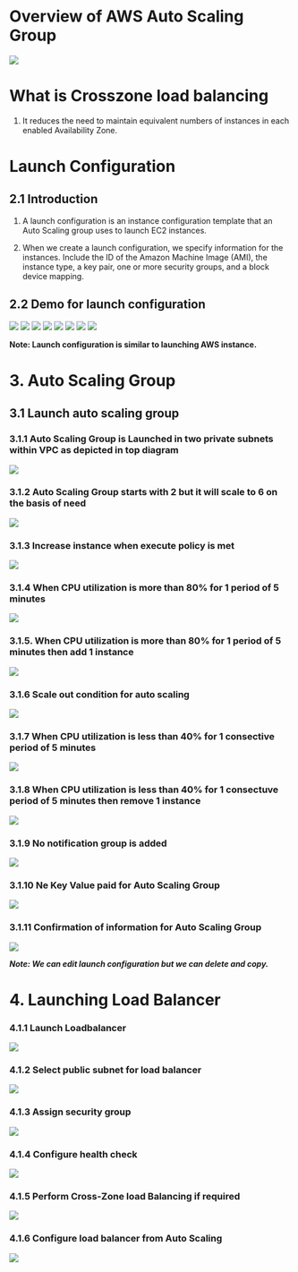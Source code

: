 # Overview of AWS Auto Scaling Group #
<img src="img/img1.png"/>

# What is Crosszone load balancing #
1. It reduces the need to maintain equivalent numbers of instances in each enabled Availability Zone.

# Launch Configuration # 
## 2.1 Introduction ##
1. A launch configuration is an instance configuration template that an Auto Scaling group uses to launch EC2 instances. 

2. When we create a launch configuration, we specify information for the instances. Include the ID of the Amazon Machine Image (AMI), the instance type, a key pair, one or more security groups, and a block device mapping.

## 2.2 Demo for launch configuration ##
<img src="img/2.png"/>
<img src="img/3.png"/>
<img src="img/4.png"/>
<img src="img/5.png"/>
<img src="img/6.png"/>
<img src="img/7.png"/>
<img src="img/8.png"/>
<img src="img/9.png"/>

<b>Note: Launch configuration is similar to launching AWS instance. </b>

# 3. Auto Scaling Group #
## 3.1 Launch auto scaling group ##
### 3.1.1 Auto Scaling Group is Launched in two private subnets within VPC as depicted in top diagram ###
<img src="img/img10.png"/>

### 3.1.2 Auto Scaling Group starts with 2 but it will scale to 6 on the basis of need ###
<img src="img/img11.png"/>

### 3.1.3 Increase instance when execute policy is met ###
<img src="img/img12.png"/>

### 3.1.4  When CPU utilization is more than 80% for 1 period of 5 minutes ### 
<img src="img/img13.png"/>

### 3.1.5. When CPU utilization is more than 80% for 1 period of 5 minutes then add 1 instance ###
<img src="img/img14.png"/>

### 3.1.6 Scale out condition for auto scaling ###
<img src="img/img15.png"/>

### 3.1.7 When CPU utilization is less than 40% for 1 consective period of 5 minutes ###
<img src="img/img16.png"/>

### 3.1.8 When CPU utilization is less than 40% for 1 consectuve period of 5 minutes then remove 1 instance ###
<img src="img/img17.png"/>

### 3.1.9 No notification group is added ####
<img src="img/img18.png"/>

### 3.1.10 Ne Key Value paid for Auto Scaling Group ###
<img src="img/img19.png"/>

### 3.1.11 Confirmation of information for Auto Scaling Group ###
<img src="img/img20.png"/>

<b><i> Note: We can edit launch configuration but we can delete and copy. </i></b>

# 4. Launching Load Balancer #
### 4.1.1 Launch Loadbalancer ###

<img src="img/img21.png"/>

### 4.1.2 Select public subnet for load balancer ###
<img src="img/img22.png"/>

### 4.1.3 Assign security group ###
<img src="img/img23.png"/>

### 4.1.4 Configure health check ###
<img src="img/img24.png"/>

### 4.1.5 Perform Cross-Zone load Balancing if required ###
<img src="img/img25.png"/>

### 4.1.6 Configure load balancer from Auto Scaling ###
<img src="img/img26.png"/>